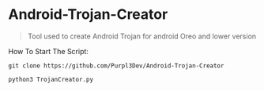 # Android-Trojan-Creator
> Tool used to create Android Trojan for android Oreo and lower version

How To Start The Script:
```
git clone https://github.com/Purpl3Dev/Android-Trojan-Creator

python3 TrojanCreator.py

```
